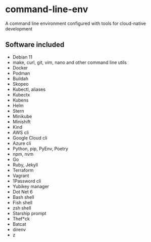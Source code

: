 # command-line-env

A command line environment configured with tools for cloud-native development

## Software included

* Debian 11
* make, curl, git, vim, nano and other command line utils
* Docker
* Podman
* Buildah
* Skopeo
* Kubectl, aliases
* Kubectx
* Kubens
* Helm
* Stern
* Minikube
* Minishift
* Kind
* AWS cli
* Google Cloud cli
* Azure cli
* Python, pip, PyEnv, Poetry
* npm, nvm
* Go
* Ruby, Jekyll
* Terraform
* Vagrant
* 1Password cli
* Yubikey manager
* Dot Net 6
* Bash shell
* Fish shell
* zsh shell
* Starship prompt
* Thef*ck
* Batcat
* direnv
* z
